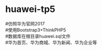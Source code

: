 # huawei-tp5
#仿照华为官网2017<br/>
#使用Bootstrap3+ThinkPHP5<br/>
#数据库在根目录huawei.sql文件<br/>
#华为首页、华为商城、华为新闻、华为企业等
